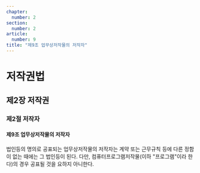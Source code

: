 ```yaml
---
chapter:
  number: 2
section:
  number: 2
article:
  number: 9
title: "제9조 업무상저작물의 저작자"
---
```

# 저작권법

## 제2장 저작권

### 제2절 저작자

#### 제9조 업무상저작물의 저작자

법인등의 명의로 공표되는 업무상저작물의 저작자는 계약 또는 근무규칙 등에 다른 정함이 없는 때에는 그 법인등이 된다. 다만, 컴퓨터프로그램저작물(이하 "프로그램"이라 한다)의 경우 공표될 것을 요하지 아니한다.
